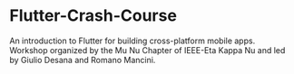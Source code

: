 # Flutter-Crash-Course

An introduction to Flutter for building cross-platform mobile apps. Workshop organized by the Mu Nu Chapter of IEEE-Eta Kappa Nu and led by Giulio Desana and Romano Mancini.
